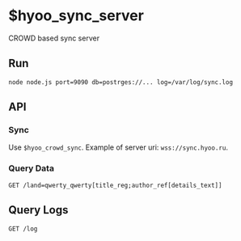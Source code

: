 # $hyoo_sync_server

CROWD based sync server

## Run

	node node.js port=9090 db=postrges://... log=/var/log/sync.log
	
## API

### Sync

Use `$hyoo_crowd_sync`. Example of server uri: `wss://sync.hyoo.ru`.

### Query Data

	GET /land=qwerty_qwerty[title_reg;author_ref[details_text]]

## Query Logs

	GET /log


